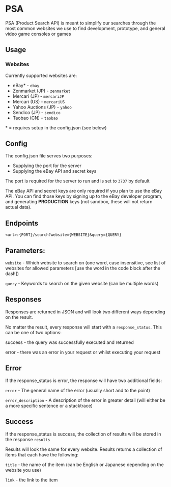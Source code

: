# PSA

PSA (Product Search API) is meant to simplify our searches through the most common websites we use to find development, prototype, and general video game consoles or games

## Usage

### Websites

Currently supported websites are:
- eBay* - `ebay`
- Zenmarket (JP) - `zenmarket`
- Mercari (JP) - `mercariJP`
- Mercari (US) - `mercariUS`
- Yahoo Auctions (JP) - `yahoo`
- Sendico (JP) - `sendico`
- Taobao (CN) - `taobao`

\* = requires setup in the config.json (see below)

## Config
The config.json file serves two purposes:
  - Supplying the port for the server
  - Supplying the eBay API and secret keys

The port is required for the server to run and is set to `3737` by default

The eBay API and secret keys are only required if you plan to use the eBay API. You can find those keys by signing up to the eBay developer program, and generating **PRODUCTION** keys (not sandbox, these will not return actual data).

## Endpoints

```
<url>:{PORT}/search?website={WEBSITE}&query={QUERY}
```

## Parameters:

`website` - Which website to search on (one word, case insensitive, see list of websites for allowed parameters [use the word in the code block after the dash])

`query` - Keywords to search on the given website (can be multiple words)


## Responses

Responses are returned in JSON and will look two different ways depending on the result.

No matter the result, every response will start with a `response_status`. This can be one of two options:

success - the query was successfully executed and returned

error - there was an error in your request or whilst executing your request

## Error

If the response_status is error, the response will have two additional fields:

`error` - The general name of the error (usually short and to the point)

`error_description` - A description of the error in greater detail (will either be a more specific sentence or a stacktrace)

## Success
If the response_status is success, the collection of results will be stored in the response `results`

Results will look the same for every website. Results returns a collection of items that each have the following:

`title` - the name of the item (can be English or Japanese depending on the website you use)


`link` - the link to the item
